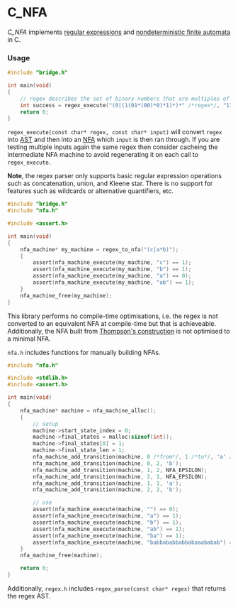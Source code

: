# C_NFA
*C_NFA* implements [regular expressions](https://en.wikipedia.org/wiki/Regular_expression) and [nondeterministic finite automata](https://en.wikipedia.org/wiki/Nondeterministic_finite_automaton) in C.

### Usage
```c
#include "bridge.h"

int main(void)
{
    // regex describes the set of binary numbers that are multiples of 3
    int success = regex_execute("(0|(1(01*(00)*0)*1)*)*" /*regex*/, "1111" /*input*/);
    return 0;
}
```
`regex_execute(const char* regex, const char* input)` will convert `regex` into [AST](https://en.wikipedia.org/wiki/Abstract_syntax_tree) and then into an [NFA](https://en.wikipedia.org/wiki/Nondeterministic_finite_automaton) which `input` is then ran through. If you are testing multiple inputs again the same regex then consider cacheing the intermediate NFA machine to avoid regenerating it on each call to `regex_execute`.

**Note**, the regex parser only supports basic regular expression operations such as concatenation, union, and Kleene star. There is no support for features such as wildcards or alternative quantifiers, etc.

```c
#include "bridge.h"
#include "nfa.h"

#include <assert.h>

int main(void)
{
    nfa_machine* my_machine = regex_to_nfa("(c|a*b)");
	{
		assert(nfa_machine_execute(my_machine, "c") == 1);
		assert(nfa_machine_execute(my_machine, "b") == 1);
		assert(nfa_machine_execute(my_machine, "a") == 0);
		assert(nfa_machine_execute(my_machine, "ab") == 1);
	}
	nfa_machine_free(my_machine);
}
```

This library performs no compile-time optimisations, i.e. the regex is not converted to an equivalent NFA at compile-time but that is achieveable. Additionally, the NFA built from [Thompson's construction](https://en.wikipedia.org/wiki/Thompson%27s_construction) is not optimised to a minimal NFA.

`nfa.h` includes functions for manually building NFAs.

```c
#include "nfa.h"

#include <stdlib.h>
#include <assert.h>

int main(void)
{
    nfa_machine* machine = nfa_machine_alloc();
    {
        // setup
        machine->start_state_index = 0;
        machine->final_states = malloc(sizeof(int));
        machine->final_states[0] = 1;
        machine->final_state_len = 1;
        nfa_machine_add_transition(machine, 0 /*from*/, 1 /*to*/, 'a' /*rule*/);
        nfa_machine_add_transition(machine, 0, 2, 'b');
        nfa_machine_add_transition(machine, 1, 2, NFA_EPSILON);
        nfa_machine_add_transition(machine, 2, 1, NFA_EPSILON);
        nfa_machine_add_transition(machine, 1, 1, 'a');
        nfa_machine_add_transition(machine, 2, 2, 'b');

        // use
        assert(nfa_machine_execute(machine, "") == 0);
        assert(nfa_machine_execute(machine, "a") == 1);
        assert(nfa_machine_execute(machine, "b") == 1);
        assert(nfa_machine_execute(machine, "ab") == 1);
        assert(nfa_machine_execute(machine, "ba") == 1);
        assert(nfa_machine_execute(machine, "babbababbabbabaaababab") == 1);
    }
    nfa_machine_free(machine);

    return 0;
}
```

Additionally, `regex.h` includes `regex_parse(const char* regex)` that returns the regex AST.
